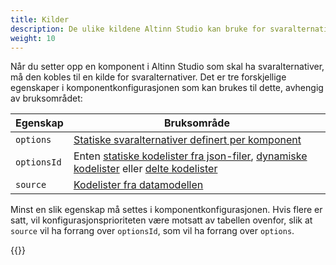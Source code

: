 ```yaml
---
title: Kilder
description: De ulike kildene Altinn Studio kan bruke for svaralternativer
weight: 10
---
```


Når du setter opp en komponent i Altinn Studio som skal ha svaralternativer, må den kobles til en kilde for
svaralternativer. Det er tre forskjellige egenskaper i komponentkonfigurasjonen som kan brukes til dette,
avhengig av bruksområdet:

| Egenskap    | Bruksområde                                                                                                                                          |
|-------------|------------------------------------------------------------------------------------------------------------------------------------------------------|
| `options`   | [Statiske svaralternativer definert per komponent](./static/#i-komponentkonfigurasjonen-svaralternativer)                                            |
| `optionsId` | Enten [statiske kodelister fra json-filer](./static/#fra-json-filer-kodeliste), [dynamiske kodelister](./dynamic) eller [delte kodelister](./shared) |
| `source`    | [Kodelister fra datamodellen](./from-data-model)                                                                                                     |

Minst en slik egenskap må settes i komponentkonfigurasjonen. Hvis flere er satt, vil konfigurasjonsprioriteten være motsatt av tabellen ovenfor, slik at `source` vil ha forrang over `optionsId`, som vil ha forrang over `options`.

{{<children />}}
